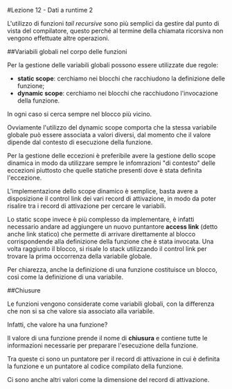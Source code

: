 #Lezione 12 - Dati a runtime 2

L'utilizzo di funzioni *tail recursive* sono più semplici da gestire dal punto di vista del compilatore, questo perché al termine della chiamata ricorsiva non vengono effettuate altre operazioni.

##Variabili globali nel corpo delle funzioni

Per la gestione delle variabili globali possono essere utilizzate due regole:

- **static scope**: cerchiamo nei blocchi che racchiudono la definizione delle funzione;
- **dynamic scope**: cerchiamo nei blocchi che racchiudono l'invocazione della funzione.

In ogni caso si cerca sempre nel blocco più vicino.

Ovviamente l'utilizzo del dynamic scope comporta che la stessa variabile globale può essere associata a valori diversi, dal momento che il valore dipende dal contesto di esecuzione della funzione.

Per la gestione delle eccezioni è preferibile avere la gestione dello scope dinamica in modo da utilizzare sempre le infomrazioni "di contesto" delle eccezioni piuttosto che quelle statiche presenti dove è stata definita l'eccezione.

L'implementazione dello scope dinamico è semplice, basta avere a disposizione il control link dei vari record di attivazione, in modo da poter risalire tra i record di attivazione per cercare le variabili.

Lo static scope invece è più complesso da implementare, è infatti necessario andare ad aggiungere un nuovo puntantore **access link** (detto anche link statico) che permette di arrivare direttamente al blocco corrispondende alla definizione della funzione che è stata invocata. Una volta raggiunto il blocco, si risale lo stack utilizzando il control link per trovare la prima occorrenza della variabile globale.

Per chiarezza, anche la definizione di una funzione costituisce un blocco, così come la definizione di una variabile.

##Chiusure

Le funzioni vengono considerate come variabili globali, con la differenza che non si sa che valore sia associato alla variabile.

Infatti, che valore ha una funzione?

Il valore di una funzione prende il nome di **chiusura** e contiene tutte le informazioni necessarie per preparare l'esecuzione della funzione.

Tra queste ci sono un puntatore per il record di attivazione in cui è definita la funzione e un puntatore al codice compilato della funzione.

Ci sono anche altri valori come la dimensione del record di attivazione.

